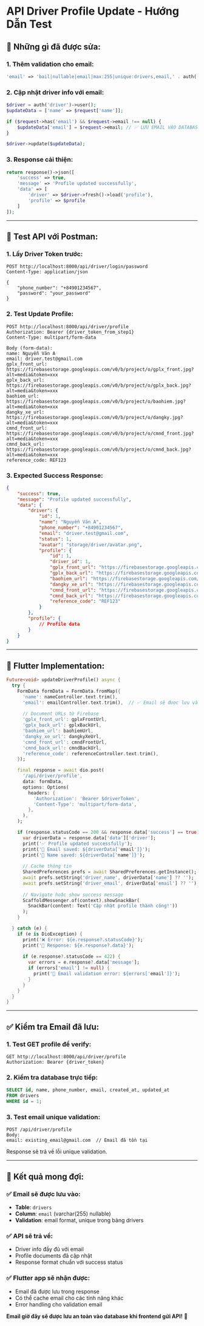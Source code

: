 # API Driver Profile Update - Hướng Dẫn Test

## 🔧 **Những gì đã được sửa:**

### **1. Thêm validation cho email:**
```php
'email' => 'bail|nullable|email|max:255|unique:drivers,email,' . auth('driver')->id(),
```

### **2. Cập nhật driver info với email:**
```php
$driver = auth('driver')->user();
$updateData = ['name' => $request['name']];

if ($request->has('email') && $request->email !== null) {
    $updateData['email'] = $request->email; // ✅ LƯU EMAIL VÀO DATABASE
}

$driver->update($updateData);
```

### **3. Response cải thiện:**
```php
return response()->json([
    'success' => true,
    'message' => 'Profile updated successfully',
    'data' => [
        'driver' => $driver->fresh()->load('profile'),
        'profile' => $profile
    ]
]);
```

---

## 🧪 **Test API với Postman:**

### **1. Lấy Driver Token trước:**
```http
POST http://localhost:8000/api/driver/login/password
Content-Type: application/json

{
    "phone_number": "+84901234567",
    "password": "your_password"
}
```

### **2. Test Update Profile:**
```http
POST http://localhost:8000/api/driver/profile
Authorization: Bearer {driver_token_from_step1}
Content-Type: multipart/form-data

Body (form-data):
name: Nguyễn Văn A
email: driver.test@gmail.com
gplx_front_url: https://firebasestorage.googleapis.com/v0/b/project/o/gplx_front.jpg?alt=media&token=xxx
gplx_back_url: https://firebasestorage.googleapis.com/v0/b/project/o/gplx_back.jpg?alt=media&token=xxx
baohiem_url: https://firebasestorage.googleapis.com/v0/b/project/o/baohiem.jpg?alt=media&token=xxx
dangky_xe_url: https://firebasestorage.googleapis.com/v0/b/project/o/dangky.jpg?alt=media&token=xxx
cmnd_front_url: https://firebasestorage.googleapis.com/v0/b/project/o/cmnd_front.jpg?alt=media&token=xxx
cmnd_back_url: https://firebasestorage.googleapis.com/v0/b/project/o/cmnd_back.jpg?alt=media&token=xxx
reference_code: REF123
```

### **3. Expected Success Response:**
```json
{
    "success": true,
    "message": "Profile updated successfully",
    "data": {
        "driver": {
            "id": 1,
            "name": "Nguyễn Văn A",
            "phone_number": "+84901234567",
            "email": "driver.test@gmail.com",
            "status": 1,
            "avatar": "storage/driver/avatar.png",
            "profile": {
                "id": 1,
                "driver_id": 1,
                "gplx_front_url": "https://firebasestorage.googleapis.com/...",
                "gplx_back_url": "https://firebasestorage.googleapis.com/...",
                "baohiem_url": "https://firebasestorage.googleapis.com/...",
                "dangky_xe_url": "https://firebasestorage.googleapis.com/...",
                "cmnd_front_url": "https://firebasestorage.googleapis.com/...",
                "cmnd_back_url": "https://firebasestorage.googleapis.com/...",
                "reference_code": "REF123"
            }
        },
        "profile": {
            // Profile data
        }
    }
}
```

---

## 📱 **Flutter Implementation:**

```dart
Future<void> updateDriverProfile() async {
  try {
    FormData formData = FormData.fromMap({
      'name': nameController.text.trim(),
      'email': emailController.text.trim(),  // ✅ Email sẽ được lưu vào DB
      
      // Document URLs từ Firebase
      'gplx_front_url': gplxFrontUrl,
      'gplx_back_url': gplxBackUrl,
      'baohiem_url': baohiemUrl,
      'dangky_xe_url': dangkyXeUrl,
      'cmnd_front_url': cmndFrontUrl,
      'cmnd_back_url': cmndBackUrl,
      'reference_code': referenceController.text.trim(),
    });

    final response = await dio.post(
      '/api/driver/profile',
      data: formData,
      options: Options(
        headers: {
          'Authorization': 'Bearer $driverToken',
          'Content-Type': 'multipart/form-data',
        },
      ),
    );

    if (response.statusCode == 200 && response.data['success'] == true) {
      var driverData = response.data['data']['driver'];
      print('✅ Profile updated successfully');
      print('📧 Email saved: ${driverData['email']}');
      print('👤 Name saved: ${driverData['name']}');
      
      // Cache thông tin
      SharedPreferences prefs = await SharedPreferences.getInstance();
      await prefs.setString('driver_name', driverData['name'] ?? '');
      await prefs.setString('driver_email', driverData['email'] ?? '');
      
      // Navigate hoặc show success message
      ScaffoldMessenger.of(context).showSnackBar(
        SnackBar(content: Text('Cập nhật profile thành công!'))
      );
    }

  } catch (e) {
    if (e is DioException) {
      print('❌ Error: ${e.response?.statusCode}');
      print('📄 Response: ${e.response?.data}');
      
      if (e.response?.statusCode == 422) {
        var errors = e.response?.data['message'];
        if (errors['email'] != null) {
          print('📧 Email validation error: ${errors['email']}');
        }
      }
    }
  }
}
```

---

## ✅ **Kiểm tra Email đã lưu:**

### **1. Test GET profile để verify:**
```http
GET http://localhost:8000/api/driver/profile
Authorization: Bearer {driver_token}
```

### **2. Kiểm tra database trực tiếp:**
```sql
SELECT id, name, phone_number, email, created_at, updated_at 
FROM drivers 
WHERE id = 1;
```

### **3. Test email unique validation:**
```http
POST /api/driver/profile
Body:
email: existing_email@gmail.com  // Email đã tồn tại
```
Response sẽ trả về lỗi unique validation.

---

## 🎯 **Kết quả mong đợi:**

### **✅ Email sẽ được lưu vào:**
- **Table**: `drivers`
- **Column**: `email` (varchar(255) nullable)
- **Validation**: email format, unique trong bảng drivers

### **✅ API sẽ trả về:**
- Driver info đầy đủ với email
- Profile documents đã cập nhật
- Response format chuẩn với success status

### **✅ Flutter app sẽ nhận được:**
- Email đã được lưu trong response
- Có thể cache email cho các tính năng khác
- Error handling cho validation email

**Email giờ đây sẽ được lưu an toàn vào database khi frontend gửi API!** 🚀
